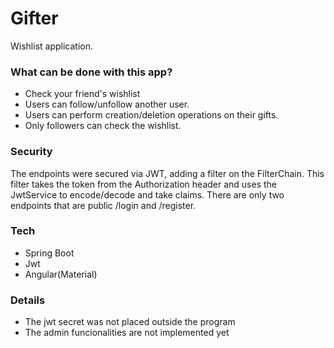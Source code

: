 # Gifter
Wishlist application.
### What can be done with this app?
- Check your friend's wishlist 
- Users can follow/unfollow another user.
- Users can perform creation/deletion operations on their gifts.
- Only followers can check the wishlist.

### Security 
The endpoints were secured via JWT, adding a filter on the FilterChain.
This filter takes the token from the Authorization header and uses the JwtService to encode/decode and
take claims.
There are only two endpoints that are public /login and /register.

### Tech
- Spring Boot
- Jwt
- Angular(Material)

### Details
- The jwt secret was not placed outside the program
- The admin funcionalities are not implemented yet
